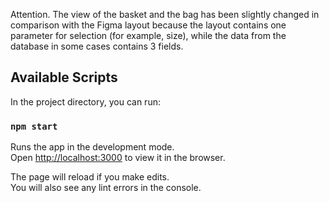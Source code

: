 Attention. The view of the basket and the bag has been slightly changed in comparison with the Figma layout because the layout contains one parameter for selection (for example, size), while the data from the database in some cases contains 3 fields.

## Available Scripts

In the project directory, you can run:

### `npm start`

Runs the app in the development mode.\
Open [http://localhost:3000](http://localhost:3000) to view it in the browser.

The page will reload if you make edits.\
You will also see any lint errors in the console.

